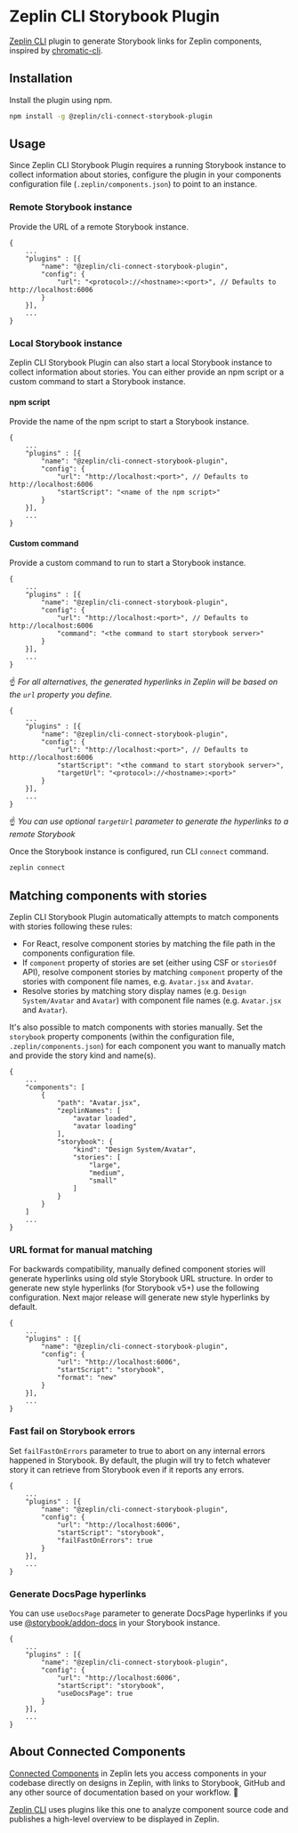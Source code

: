 # Zeplin CLI Storybook Plugin

[Zeplin CLI](https://github.com/zeplin/cli) plugin to generate Storybook links for Zeplin components, inspired by [chromatic-cli](https://github.com/chromaui/chromatic-cli).

## Installation

Install the plugin using npm.

```sh
npm install -g @zeplin/cli-connect-storybook-plugin
```

## Usage

Since Zeplin CLI Storybook Plugin requires a running Storybook instance to collect information about stories, configure the plugin in your components configuration file (`.zeplin/components.json`) to point to an instance.

### Remote Storybook instance

Provide the URL of a remote Storybook instance.

```jsonc
{
    ...
    "plugins" : [{
        "name": "@zeplin/cli-connect-storybook-plugin",
        "config": {
            "url": "<protocol>://<hostname>:<port>", // Defaults to http://localhost:6006
        }
    }],
    ...
}
```

### Local Storybook instance

Zeplin CLI Storybook Plugin can also start a local Storybook instance to collect information about stories. You can either provide an npm script or a custom command to start a Storybook instance.

#### npm script

Provide the name of the npm script to start a Storybook instance.

```jsonc
{
    ...
    "plugins" : [{
        "name": "@zeplin/cli-connect-storybook-plugin",
        "config": {
            "url": "http://localhost:<port>", // Defaults to http://localhost:6006
            "startScript": "<name of the npm script>"
        }
    }],
    ...
}
```

#### Custom command

Provide a custom command to run to start a Storybook instance.

```jsonc
{
    ...
    "plugins" : [{
        "name": "@zeplin/cli-connect-storybook-plugin",
        "config": {
            "url": "http://localhost:<port>", // Defaults to http://localhost:6006
            "command": "<the command to start storybook server>"
        }
    }],
    ...
}
```

☝️ _For all alternatives, the generated hyperlinks in Zeplin will be based on the `url` property you define._

```jsonc
{
    ...
    "plugins" : [{
        "name": "@zeplin/cli-connect-storybook-plugin",
        "config": {
            "url": "http://localhost:<port>", // Defaults to http://localhost:6006
            "startScript": "<the command to start storybook server>",
            "targetUrl": "<protocol>://<hostname>:<port>"
        }
    }],
    ...
}
```
☝️ _You can use optional `targetUrl` parameter to generate the hyperlinks to a remote Storybook_

Once the Storybook instance is configured, run CLI `connect` command.

```sh
zeplin connect
```

## Matching components with stories

Zeplin CLI Storybook Plugin automatically attempts to match components with stories following these rules:

- For React, resolve component stories by matching the file path in the components configuration file.
- If `component` property of stories are set (either using CSF or `storiesOf` API), resolve component stories by matching `component` property of the stories with component file names, e.g. `Avatar.jsx` and `Avatar`.
- Resolve stories by matching story display names (e.g. `Design System/Avatar` and `Avatar`) with component file names (e.g. `Avatar.jsx` and `Avatar`).

It's also possible to match components with stories manually. Set the `storybook` property components (within the configuration file, `.zeplin/components.json`) for each component you want to manually match and provide the story kind and name(s).

```jsonc
{
    ...
    "components": [
        {
            "path": "Avatar.jsx",
            "zeplinNames": [
                "avatar loaded",
                "avatar loading"
            ],
            "storybook": {
                "kind": "Design System/Avatar",
                "stories": [
                    "large",
                    "medium",
                    "small"
                ]
            }
        }
    ]
    ...
}
```

### URL format for manual matching

For backwards compatibility, manually defined component stories will generate hyperlinks using old style Storybook URL structure. In order to generate new style hyperlinks (for Storybook v5+) use the following configuration. Next major release will generate new style hyperlinks by default.

```jsonc
{
    ...
    "plugins" : [{
        "name": "@zeplin/cli-connect-storybook-plugin",
        "config": {
            "url": "http://localhost:6006",
            "startScript": "storybook",
            "format": "new"
        }
    }],
    ...
}
```

### Fast fail on Storybook errors

Set `failFastOnErrors` parameter to true to abort on any internal errors happened in Storybook. By default, the plugin will try to fetch whatever story it can retrieve from Storybook even if it reports any errors.

```jsonc
{
    ...
    "plugins" : [{
        "name": "@zeplin/cli-connect-storybook-plugin",
        "config": {
            "url": "http://localhost:6006",
            "startScript": "storybook",
            "failFastOnErrors": true
        }
    }],
    ...
}
```

### Generate DocsPage hyperlinks

You can use `useDocsPage` parameter to generate DocsPage hyperlinks if you use [@storybook/addon-docs](https://github.com/storybookjs/storybook/tree/master/addons/docs) in your Storybook instance.

```jsonc
{
    ...
    "plugins" : [{
        "name": "@zeplin/cli-connect-storybook-plugin",
        "config": {
            "url": "http://localhost:6006",
            "startScript": "storybook",
            "useDocsPage": true
        }
    }],
    ...
}
```

## About Connected Components

[Connected Components](https://blog.zeplin.io/introducing-connected-components-components-in-design-and-code-in-harmony-aa894ed5bd95) in Zeplin lets you access components in your codebase directly on designs in Zeplin, with links to Storybook, GitHub and any other source of documentation based on your workflow. 🧩

[Zeplin CLI](https://github.com/zeplin/cli) uses plugins like this one to analyze component source code and publishes a high-level overview to be displayed in Zeplin.
